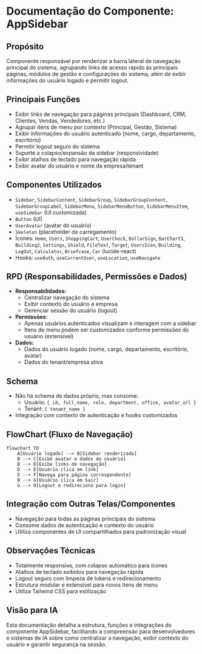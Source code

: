 # Documentação do Componente: AppSidebar

## Propósito
Componente responsável por renderizar a barra lateral de navegação principal do sistema, agrupando links de acesso rápido às principais páginas, módulos de gestão e configurações do sistema, além de exibir informações do usuário logado e permitir logout.

## Principais Funções
- Exibir links de navegação para páginas principais (Dashboard, CRM, Clientes, Vendas, Vendedores, etc.)
- Agrupar itens de menu por contexto (Principal, Gestão, Sistema)
- Exibir informações do usuário autenticado (nome, cargo, departamento, escritório)
- Permitir logout seguro do sistema
- Suporte a colapso/expansão da sidebar (responsividade)
- Exibir atalhos de teclado para navegação rápida
- Exibir avatar do usuário e nome da empresa/tenant

## Componentes Utilizados
- `Sidebar`, `SidebarContent`, `SidebarGroup`, `SidebarGroupContent`, `SidebarGroupLabel`, `SidebarMenu`, `SidebarMenuButton`, `SidebarMenuItem`, `useSidebar` (UI customizada)
- `Button` (UI)
- `UserAvatar` (avatar do usuário)
- `Skeleton` (placeholder de carregamento)
- Ícones: `Home`, `Users`, `ShoppingCart`, `UserCheck`, `DollarSign`, `BarChart3`, `Building2`, `Settings`, `Shield`, `FileText`, `Target`, `UsersIcon`, `Building`, `LogOut`, `Calculator`, `Briefcase`, `Car` (lucide-react)
- Hooks: `useAuth`, `useCurrentUser`, `useLocation`, `useNavigate`

## RPD (Responsabilidades, Permissões e Dados)
- **Responsabilidades:**
  - Centralizar navegação do sistema
  - Exibir contexto do usuário e empresa
  - Gerenciar sessão do usuário (logout)
- **Permissões:**
  - Apenas usuários autenticados visualizam e interagem com a sidebar
  - Itens de menu podem ser customizados conforme permissões do usuário (extensível)
- **Dados:**
  - Dados do usuário logado (nome, cargo, departamento, escritório, avatar)
  - Dados do tenant/empresa ativa

## Schema
- Não há schema de dados próprio, mas consome:
  - Usuário: `{ id, full_name, role, department, office, avatar_url }`
  - Tenant: `{ tenant_name }`
- Integração com contexto de autenticação e hooks customizados

## FlowChart (Fluxo de Navegação)
```mermaid
flowchart TD
    A[Usuário logado] --> B[Sidebar renderizada]
    B --> C[Exibe avatar e dados do usuário]
    B --> D[Exibe links de navegação]
    D --> E[Usuário clica em link]
    E --> F[Navega para página correspondente]
    B --> G[Usuário clica em Sair]
    G --> H[Logout e redireciona para login]
```

## Integração com Outras Telas/Componentes
- Navegação para todas as páginas principais do sistema
- Consome dados de autenticação e contexto do usuário
- Utiliza componentes de UI compartilhados para padronização visual

## Observações Técnicas
- Totalmente responsivo, com colapso automático para ícones
- Atalhos de teclado exibidos para navegação rápida
- Logout seguro com limpeza de tokens e redirecionamento
- Estrutura modular e extensível para novos itens de menu
- Utiliza Tailwind CSS para estilização

## Visão para IA
Esta documentação detalha a estrutura, funções e integrações do componente AppSidebar, facilitando a compreensão para desenvolvedores e sistemas de IA sobre como centralizar a navegação, exibir contexto do usuário e garantir segurança na sessão.